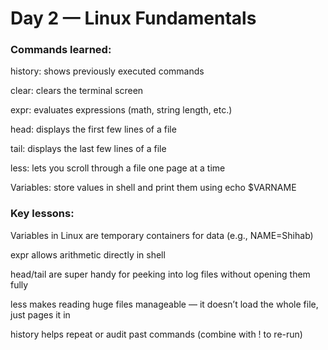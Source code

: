 # Day 2 — Linux Fundamentals
### Commands learned:

history: shows previously executed commands

clear: clears the terminal screen

expr: evaluates expressions (math, string length, etc.)

head: displays the first few lines of a file

tail: displays the last few lines of a file

less: lets you scroll through a file one page at a time

Variables: store values in shell and print them using echo $VARNAME

### Key lessons:

Variables in Linux are temporary containers for data (e.g., NAME=Shihab)

expr allows arithmetic directly in shell

head/tail are super handy for peeking into log files without opening them fully

less makes reading huge files manageable — it doesn’t load the whole file, just pages it in

history helps repeat or audit past commands (combine with !<number> to re-run)
